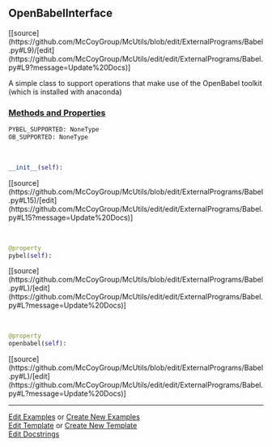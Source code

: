 ## <a id="McUtils.ExternalPrograms.Babel.OpenBabelInterface">OpenBabelInterface</a> 
<div class="docs-source-link" markdown="1">
[[source](https://github.com/McCoyGroup/McUtils/blob/edit/ExternalPrograms/Babel.py#L9)/[edit](https://github.com/McCoyGroup/McUtils/edit/edit/ExternalPrograms/Babel.py#L9?message=Update%20Docs)]
</div>

A simple class to support operations that make use of the OpenBabel toolkit (which is installed with anaconda)

<div class="collapsible-section">
 <div class="collapsible-section collapsible-section-header" markdown="1">
 
### <a class="collapse-link" data-toggle="collapse" href="#methods">Methods and Properties</a> <a class="float-right" data-toggle="collapse" href="#methods"><i class="fa fa-chevron-down"></i></a>

 </div>
 <div class="collapsible-section collapsible-section-body collapse" id="methods" markdown="1">

```python
PYBEL_SUPPORTED: NoneType
OB_SUPPORTED: NoneType
```
<a id="McUtils.ExternalPrograms.Babel.OpenBabelInterface.__init__" class="docs-object-method">&nbsp;</a> 
```python
__init__(self): 
```
<div class="docs-source-link" markdown="1">
[[source](https://github.com/McCoyGroup/McUtils/blob/edit/ExternalPrograms/Babel.py#L15)/[edit](https://github.com/McCoyGroup/McUtils/edit/edit/ExternalPrograms/Babel.py#L15?message=Update%20Docs)]
</div>

<a id="McUtils.ExternalPrograms.Babel.OpenBabelInterface.pybel" class="docs-object-method">&nbsp;</a> 
```python
@property
pybel(self): 
```
<div class="docs-source-link" markdown="1">
[[source](https://github.com/McCoyGroup/McUtils/blob/edit/ExternalPrograms/Babel.py#L)/[edit](https://github.com/McCoyGroup/McUtils/edit/edit/ExternalPrograms/Babel.py#L?message=Update%20Docs)]
</div>

<a id="McUtils.ExternalPrograms.Babel.OpenBabelInterface.openbabel" class="docs-object-method">&nbsp;</a> 
```python
@property
openbabel(self): 
```
<div class="docs-source-link" markdown="1">
[[source](https://github.com/McCoyGroup/McUtils/blob/edit/ExternalPrograms/Babel.py#L)/[edit](https://github.com/McCoyGroup/McUtils/edit/edit/ExternalPrograms/Babel.py#L?message=Update%20Docs)]
</div>

 </div>
</div>




___

[Edit Examples](https://github.com/McCoyGroup/McUtils/edit/gh-pages/ci/examples/McUtils/ExternalPrograms/Babel/OpenBabelInterface.md) or 
[Create New Examples](https://github.com/McCoyGroup/McUtils/new/gh-pages/?filename=ci/examples/McUtils/ExternalPrograms/Babel/OpenBabelInterface.md) <br/>
[Edit Template](https://github.com/McCoyGroup/McUtils/edit/gh-pages/ci/docs/McUtils/ExternalPrograms/Babel/OpenBabelInterface.md) or 
[Create New Template](https://github.com/McCoyGroup/McUtils/new/gh-pages/?filename=ci/docs/templates/McUtils/ExternalPrograms/Babel/OpenBabelInterface.md) <br/>
[Edit Docstrings](https://github.com/McCoyGroup/McUtils/edit/edit/ExternalPrograms/Babel.py#L9?message=Update%20Docs)